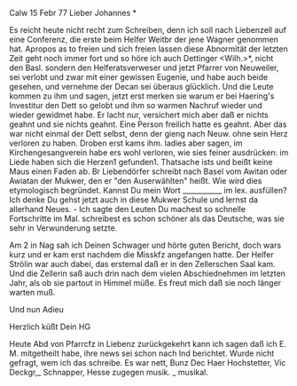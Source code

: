  Calw 15 Febr 77
Lieber Johannes <Frohnm>*

Es reicht heute nicht recht zum Schreiben, denn ich soll nach Liebenzell auf eine Conferenz, die erste beim Helfer Weitbr der jene Wagner genommen hat. Apropos as to freien und sich freien lassen diese Abnormität der letzten Zeit geht noch immer fort und so höre ich auch Dettinger <Wilh.>*, nicht den Basl. sondern den Helferatsverweser und jetzt Pfarrer von Neuweiler, sei verlobt und zwar mit einer gewissen Eugenie, und habe auch beide gesehen, und vernehme der Decan sei überaus glücklich. Und die Leute kommen zu ihm und sagen, jetzt erst merken sie warum er bei Haering's Investitur den Dett so gelobt und ihm so warmen Nachruf wieder und wieder gewidmet habe. Er lacht nur, versichert mich aber daß er nichts geahnt und sie nichts geahnt. Eine Person freilich hatte es geahnt. Aber das war nicht einmal der Dett selbst, denn der gieng nach Neuw. ohne sein Herz verloren zu haben. Droben erst kams ihm. ladies aber sagen, im Kirchengesangverein habe ers wohl verloren, wie sies feiner ausdrücken: im Liede haben sich die Herzen1 gefunden1. Thatsache ists und beißt keine Maus einen Faden ab. 
Br Liebendörfer schreibt nach Basel vom Awitan oder Awiatan der Mukwer, den er "den Auserwählten" heißt. Wie wird dies etymologisch begründet. Kannst Du mein Wort ___________ im lex. ausfüllen? Ich denke Du gehst jetzt auch in diese Mukwer Schule und lernst da allerhand Neues. - Ich sagte den Leuten Du machest so schnelle Fortschritte im Mal. schreibest es schon schöner als das Deutsche, was sie sehr in Verwunderung setzte.

Am 2 in Nag sah ich Deinen Schwager und hörte guten Bericht, doch wars kurz und er kam erst nachdem die Misskfz angefangen hatte. Der Helfer Strölin war auch dabei, das erstemal daß er in den Zellerschen Saal kam. Und die Zellerin saß auch drin nach dem vielen Abschiednehmen im letzten Jahr, als ob sie partout in Himmel müße. Es freut mich daß sie noch länger warten muß.

Und nun Adieu

 Herzlich küßt
 Dein HG

Heute Abd von Pfarrcfz in Liebenz zurückgekehrt kann ich sagen daß ich E. M. mitgetheilt habe, ihre news sei schon nach Ind berichtet. Wurde nicht gefragt, wem ich das schreibe. Es war nett, Bunz Dec Haer Hochstetter, Vic Deckgr,_ Schnapper, Hesse zugegen
musik. _ musikal.

